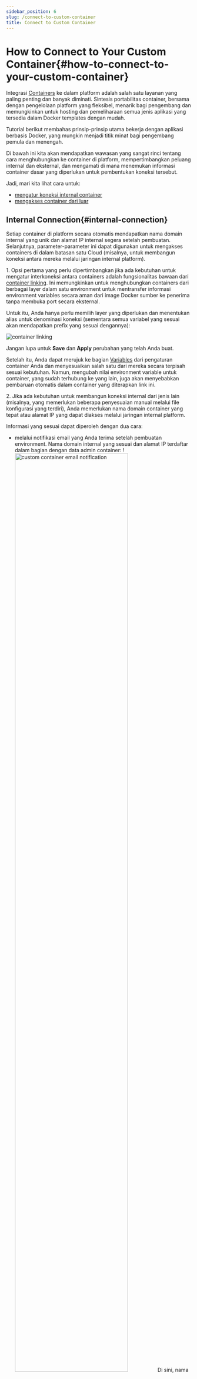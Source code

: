 ```yaml
---
sidebar_position: 6
slug: /connect-to-custom-container
title: Connect to Custom Container
---
```


# How to Connect to Your Custom Container{#how-to-connect-to-your-custom-container}

Integrasi [Containers](<https://docs.dewacloud.com/docs/container-types/>) ke dalam platform adalah salah satu layanan yang paling penting dan banyak diminati. Sintesis portabilitas container, bersama dengan pengelolaan platform yang fleksibel, menarik bagi pengembang dan memungkinkan untuk hosting dan pemeliharaan semua jenis aplikasi yang tersedia dalam Docker templates dengan mudah.

Tutorial berikut membahas prinsip-prinsip utama bekerja dengan aplikasi berbasis Docker, yang mungkin menjadi titik minat bagi pengembang pemula dan menengah.

Di bawah ini kita akan mendapatkan wawasan yang sangat rinci tentang cara menghubungkan ke container di platform, mempertimbangkan peluang internal dan eksternal, dan mengamati di mana menemukan informasi container dasar yang diperlukan untuk pembentukan koneksi tersebut.

Jadi, mari kita lihat cara untuk:

  * [mengatur koneksi internal container](<https://docs.dewacloud.com/docs/#internal-connection>)
  * [mengakses container dari luar](<https://docs.dewacloud.com/docs/#external-connection>)

## Internal Connection{#internal-connection}

Setiap container di platform secara otomatis mendapatkan nama domain internal yang unik dan alamat IP internal segera setelah pembuatan. Selanjutnya, parameter-parameter ini dapat digunakan untuk mengakses containers di dalam batasan satu Cloud (misalnya, untuk membangun koneksi antara mereka melalui jaringan internal platform).

1\. Opsi pertama yang perlu dipertimbangkan jika ada kebutuhan untuk mengatur interkoneksi antara containers adalah fungsionalitas bawaan dari [container linking](<https://docs.dewacloud.com/docs/container-links/>). Ini memungkinkan untuk menghubungkan containers dari berbagai layer dalam satu environment untuk mentransfer informasi environment variables secara aman dari image Docker sumber ke penerima tanpa membuka port secara eksternal.

Untuk itu, Anda hanya perlu memilih layer yang diperlukan dan menentukan alias untuk denominasi koneksi (sementara semua variabel yang sesuai akan mendapatkan prefix yang sesuai dengannya):

<img src="https://assets.dewacloud.com/dewacloud-docs/container/connect-to-custom-container/connect-1.png" alt="container linking" max-width="100%"/>

Jangan lupa untuk **Save** dan **Apply** perubahan yang telah Anda buat.

Setelah itu, Anda dapat merujuk ke bagian [Variables](<https://docs.dewacloud.com/docs/container-variables/>) dari pengaturan container Anda dan menyesuaikan salah satu dari mereka secara terpisah sesuai kebutuhan. Namun, mengubah nilai environment variable untuk container, yang sudah terhubung ke yang lain, juga akan menyebabkan pembaruan otomatis dalam container yang diterapkan link ini.

2\. Jika ada kebutuhan untuk membangun koneksi internal dari jenis lain (misalnya, yang memerlukan beberapa penyesuaian manual melalui file konfigurasi yang terdiri), Anda memerlukan nama domain container yang tepat atau alamat IP yang dapat diakses melalui jaringan internal platform.

Informasi yang sesuai dapat diperoleh dengan dua cara:

  * melalui notifikasi email yang Anda terima setelah pembuatan environment. Nama domain internal yang sesuai dan alamat IP terdaftar dalam bagian dengan data admin container: !
  <img src="https://assets.dewacloud.com/dewacloud-docs/container/connect-to-custom-container/connect-2.png" alt="custom container email notification" width="80%"/> Di sini, nama domain container ditampilkan di string _Access URL_ dan alamat IP internalnya - dalam baris _IP_ di bawah.

  * di dalam dashboard platform, data yang sama dapat ditemukan dengan cara berikut:

    * klik tombol **Open in Browser** di sebelah container yang Anda minati untuk membuka antarmuka node yang diperlukan di tab browser baru, sehingga Anda dapat dengan mudah menyalin domainnya dari bilah alamat.
    <img src="https://assets.dewacloud.com/dewacloud-docs/container/connect-to-custom-container/connect-3.png" alt="container domain name" max-width="100%"/> Atau, cukup klik kanan pada string domain di bawah nama environment (dilingkari di atas) dan salin link yang diberikan.
    * alamat IP internal node dapat dilihat melalui memperluas daftar **Additionally** untuk container yang diperlukan, seperti yang ditunjukkan pada gambar di bawah. 
    <img src="https://assets.dewacloud.com/dewacloud-docs/container/connect-to-custom-container/connect-4.png" alt="container internal IP" max-width="100%"/>

Dengan cara ini, informasi yang diperoleh dapat digunakan untuk membangun koneksi internal ke containers Anda di platform.

## External Connection{#external-connection}

Untuk mengakses container Anda dari luar platform (misalnya, dari Internet), Anda memiliki solusi berikut:

1\. Jika layanan atau aplikasi Anda, yang dijalankan dalam container, mendengarkan port _80_, maka itu akan otomatis diekspos ke jaringan eksternal (melalui nama domain yang ditugaskan) melalui [Shared Load Balancer](<https://docs.dewacloud.com/docs/shared-load-balancer/>) platform.

<img src="https://assets.dewacloud.com/dewacloud-docs/container/connect-to-custom-container/connect-5.png" alt="custom container" max-width="100%"/>

Dalam kasus seperti itu, Anda hanya perlu mengklik **Open in Browser** untuk node terkait untuk meluncurkannya (opsi ini berfungsi untuk koneksi HTTP).

:::note
Jika container Anda tidak memiliki IP eksternal yang dilampirkan, platform melakukan redirect port otomatis. Ini berarti jika aplikasi mendengarkan port custom pada tingkat TCP, platform akan mencoba mendeteksinya secara otomatis dan meneruskan semua permintaan masuk ke nomor port ini. Akibatnya, dalam banyak kasus, aplikasi atau layanan Anda akan menjadi tersedia di Internet di bawah domain node terkait segera setelah pembuatan. Namun, jika Anda ingin melarang kemungkinan seperti itu, Anda dapat menyatakan aturan yang sesuai dalam pengaturan firewall container Anda.
:::

2\. Untuk implementasi yang lebih kompleks, platform menyediakan fungsionalitas [endpoints](<https://docs.dewacloud.com/docs/endpoints/>) khusus (tersedia di bagian dengan nama yang sama dalam **Settings** environment mana pun):

<img src="https://assets.dewacloud.com/dewacloud-docs/container/connect-to-custom-container/connect-6.png" alt="container endpoints" max-width="100%"/>

Ini memungkinkan untuk membagikan port privat yang diperlukan pada container Anda melalui port publik acak yang dipilih di Shared Load Balancer platform, sehingga dapat diakses melalui **Access URL** yang disediakan.

3\. Dan opsi terakhir, yang memberikan kebebasan maksimal (memungkinkan, misalnya, untuk mengamankan koneksi Anda dengan [Custom SSL](<https://docs.dewacloud.com/docs/custom-ssl/>), menghilangkan batasan pada jumlah koneksi yang bersamaan, dll.) adalah melampirkan alamat [public IP](<https://docs.dewacloud.com/docs/public-ip/>) ke container Anda.

<img src="https://assets.dewacloud.com/dewacloud-docs/container/connect-to-custom-container/connect-7.png" alt="container public IP" max-width="100%"/>

Dengan cara ini, aplikasi Anda dapat dikonfigurasi untuk mendengarkan port yang Anda butuhkan dan, dengan cara seperti itu, menjadi dapat diakses melalui jaringan eksternal.

**Catatan:** Opsi Public IP adalah add-on berbayar. Biaya tepat untuk penggunaannya dapat dilihat dengan mengarahkan kursor ke widget harga di bagian kanan wizard topologi Anda atau melalui navigasi ke _[Quotas & Pricing](<https://docs.dewacloud.com/docs/resource-consumption/#how-much-do-resources-cost>)_ > _Pricing_ > _Options_ tab.

Itu saja! Sekarang Anda dapat memanfaatkan opsi koneksi yang paling sesuai di antara yang dijelaskan saat bekerja dengan Docker containers Anda.

Jika Anda menghadapi masalah saat mengatur koneksi ke container Anda di platform, jangan ragu untuk mencari bantuan dari pakar teknis kami di [Stackoverflow](<https://stackoverflow.com/questions/tagged/jelastic>).

## Baca Juga{#whats-next}

  * [Container Types](<https://docs.dewacloud.com/docs/container-types/>)
  * [Custom Container SSH Access](<https://docs.dewacloud.com/docs/custom-container-ssh-access/>) 
  * [Container Linking](<https://docs.dewacloud.com/docs/container-links/>) 
  * [Public IP](<https://docs.dewacloud.com/docs/public-ip/>) 
  * [Endpoints](<https://docs.dewacloud.com/docs/endpoints/>)